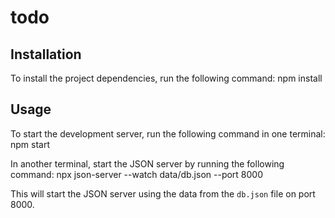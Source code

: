 # todo

## Installation
To install the project dependencies, run the following command:
npm install

## Usage
To start the development server, run the following command in one terminal:
npm start

In another terminal, start the JSON server by running the following command:
npx json-server --watch data/db.json --port 8000

This will start the JSON server using the data from the `db.json` file on port 8000.


